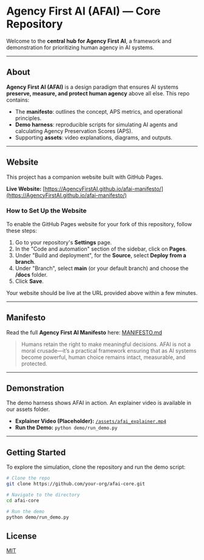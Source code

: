 # Agency First AI (AFAI) — Core Repository

Welcome to the **central hub for Agency First AI**, a framework and demonstration for prioritizing human agency in AI systems.

---

## About

**Agency First AI (AFAI)** is a design paradigm that ensures AI systems **preserve, measure, and protect human agency** above all else. This repo contains:

- The **manifesto**: outlines the concept, APS metrics, and operational principles.  
- **Demo harness**: reproducible scripts for simulating AI agents and calculating Agency Preservation Scores (APS).  
- Supporting **assets**: video explanations, diagrams, and outputs.

---

## Website

This project has a companion website built with GitHub Pages.

**Live Website:** [https://AgencyFirstAI.github.io/afai-manifesto/](https://AgencyFirstAI.github.io/afai-manifesto/)

### How to Set Up the Website

To enable the GitHub Pages website for your fork of this repository, follow these steps:

1.  Go to your repository's **Settings** page.
2.  In the "Code and automation" section of the sidebar, click on **Pages**.
3.  Under "Build and deployment", for the **Source**, select **Deploy from a branch**.
4.  Under "Branch", select **main** (or your default branch) and choose the **/docs** folder.
5.  Click **Save**.

Your website should be live at the URL provided above within a few minutes.

---

## Manifesto

Read the full **Agency First AI Manifesto** here: [MANIFESTO.md](./docs/MANIFESTO.md)  

> Humans retain the right to make meaningful decisions. AFAI is not a moral crusade—it’s a practical framework ensuring that as AI systems become powerful, human choice remains intact, measurable, and protected.

---

## Demonstration

The demo harness shows AFAI in action. An explainer video is available in our assets folder.

- **Explainer Video (Placeholder):** [`/assets/afai_explainer.mp4`](./assets/afai_explainer.mp4)
- **Run the Demo:** `python demo/run_demo.py`

---

## Getting Started

To explore the simulation, clone the repository and run the demo script:

```bash
# Clone the repo
git clone https://github.com/your-org/afai-core.git

# Navigate to the directory
cd afai-core

# Run the demo
python demo/run_demo.py
```

## License 
[MIT](LICENSE.txt)
